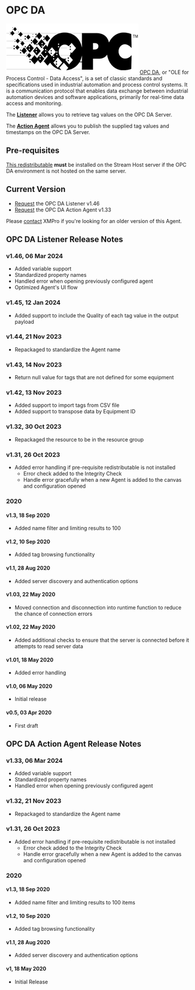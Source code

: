 # OPC DA

<img src="../../../../../.gitbook/assets/opc (2).png" alt="" data-size="line">   [OPC DA](https://opcfoundation.org/developer-tools/specifications-classic/data-access/), or "OLE for Process Control - Data Access", is a set of classic standards and specifications used in industrial automation and process control systems. It is a communication protocol that enables data exchange between industrial automation devices and software applications, primarily for real-time data access and monitoring.

The [**Listener**](listener-example.md) allows you to retrieve tag values on the OPC DA Server.&#x20;

The [**Action Agent**](action-agent-example.md) allows you to publish the supplied tag values and timestamps on the OPC DA Server.&#x20;

## Pre-requisites

[This redistributable](https://opcfoundation.org/developer-tools/samples-and-tools-classic/core-components) **must** be installed on the Stream Host server if the OPC DA environment is not hosted on the same server.

## Current Version

* [Request](mailto:support@xmpro.com?subject=Listener-opc-da-1.46) the OPC DA Listener v1.46
* [Request](mailto:support@xmpro.com?subject=Action-Agents-opc-da-1.33) the OPC DA Action Agent v1.33

Please [contact](mailto:support@xmpro.com?subject=opc-ua-older-version) XMPro if you're looking for an older version of this Agent.&#x20;

## OPC DA Listener Release Notes

### v1.46, 06 Mar 2024

* Added variable support
* Standardized property names
* Handled error when opening previously configured agent
* Optimized Agent's UI flow

### v1.45, 12 Jan 2024

* Added support to include the Quality of each tag value in the output payload

### v1.44, 21 Nov 2023

* Repackaged to standardize the Agent name

### v1.43, 14 Nov 2023

* Return null value for tags that are not defined for some equipment

### v1.42, 13 Nov 2023

* Added support to import tags from CSV file
* Added support to transpose data by Equipment ID

### v1.32, 30 Oct 2023

* Repackaged the resource to be in the resource group&#x20;

### v1.31, 26 Oct 2023

* Added error handling if pre-requisite redistributable is not installed
  * Error check added to the Integrity Check
  * Handle error gracefully when a new Agent is added to the canvas and configuration opened

### 2020

#### v1.3, 18 Sep 2020

* Added name filter and limiting results to 100

#### v1.2, 10 Sep 2020

* Added tag browsing functionality&#x20;

#### v1.1, 28 Aug 2020

* Added server discovery and authentication options&#x20;

#### v1.03, 22 May 2020

* Moved connection and disconnection into runtime function to reduce the chance of connection errors

#### v1.02, 22 May 2020

* Added additional checks to ensure that the server is connected before it attempts to read server data

#### v1.01, 18 May 2020

* Added error handling&#x20;

#### v1.0, 06 May 2020

* Initial release&#x20;

#### v0.5, 03 Apr 2020

* First draft

## OPC DA Action Agent Release Notes

### v1.33, 06 Mar 2024

* Added variable support
* Standardized property names
* Handled error when opening previously configured agent

### v1.32, 21 Nov 2023

* Repackaged to standardize the Agent name

### v1.31, 26 Oct 2023

* Added error handling if pre-requisite redistributable is not installed
  * Error check added to the Integrity Check
  * Handle error gracefully when a new Agent is added to the canvas and configuration opened

### 2020

#### v1.3, 18 Sep 2020

* Added name filter and limiting results to 100 items

#### v1.2, 10 Sep 2020

* Added tag browsing functionality&#x20;

#### v1.1, 28 Aug 2020

* Added server discovery and authentication options&#x20;

#### v1, 18 May 2020

* Initial Release
